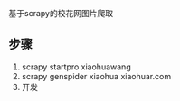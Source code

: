 基于scrapy的校花网图片爬取


## 步骤
1. scrapy startpro xiaohuawang
2. scrapy genspider xiaohua xiaohuar.com
3. 开发
